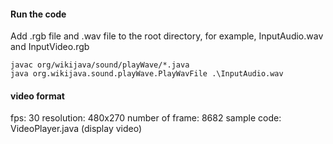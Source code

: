 #### Run the code

Add .rgb file and .wav file to the root directory, for example, InputAudio.wav and InputVideo.rgb

```shell
javac org/wikijava/sound/playWave/*.java
java org.wikijava.sound.playWave.PlayWavFile .\InputAudio.wav
```



#### video format

fps: 30 
resolution: 480x270
number of frame: 8682
sample code: VideoPlayer.java (display video)
